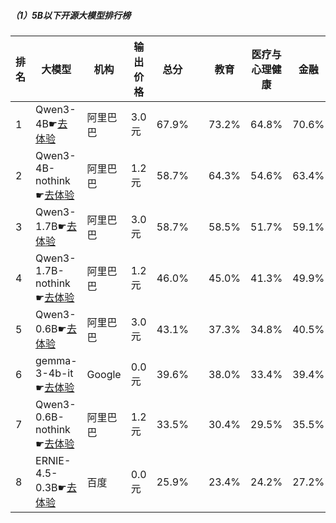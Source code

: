 ##### （1）5B以下开源大模型排行榜
|排名|大模型|机构|输出价格|总分| |教育|医疗与心理健康|金融|法律与行政公务|推理与数学计算|语言与指令遵从|
|---|-----|---|-------|---|-|---|-----------|----|-----------|------------|-----------|
|1|Qwen3-4B☛[去体验](https://nonelinear.com/static/modelcompare.html?type=open-source)|阿里巴巴|3.0元|67.9%| |        73.2%|64.8%|70.6%|        53.0%|69.6%|76.2%|
|2|Qwen3-4B-nothink☛[去体验](https://nonelinear.com/static/modelcompare.html?type=open-source)|阿里巴巴|1.2元|58.7%| |        64.3%|54.6%|63.4%|        39.0%|59.3%|71.8%|
|3|Qwen3-1.7B☛[去体验](https://nonelinear.com/static/modelcompare.html?type=open-source)|阿里巴巴|3.0元|58.7%| |        58.5%|51.7%|59.1%|        46.0%|63.8%|73.0%|
|4|Qwen3-1.7B-nothink☛[去体验](https://nonelinear.com/static/modelcompare.html?type=open-source)|阿里巴巴|1.2元|46.0%| |        45.0%|41.3%|49.9%|        22.0%|48.8%|69.2%|
|5|Qwen3-0.6B☛[去体验](https://nonelinear.com/static/modelcompare.html?type=open-source)|阿里巴巴|3.0元|43.1%| |        37.3%|34.8%|40.5%|        30.7%|48.5%|66.9%|
|6|gemma-3-4b-it☛[去体验](https://nonelinear.com/static/modelcompare.html?type=open-source)|Google|0.0元|39.6%| |        38.0%|33.4%|39.4%|        28.5%|43.5%|54.6%|
|7|Qwen3-0.6B-nothink☛[去体验](https://nonelinear.com/static/modelcompare.html?type=open-source)|阿里巴巴|1.2元|33.5%| |        30.4%|29.5%|35.5%|        27.0%|26.3%|52.1%|
|8|ERNIE-4.5-0.3B☛[去体验](https://nonelinear.com/static/modelcompare.html?type=open-source)|百度|0.0元|25.9%| |        23.4%|24.2%|27.2%|        29.0%|17.2%|43.2%|
